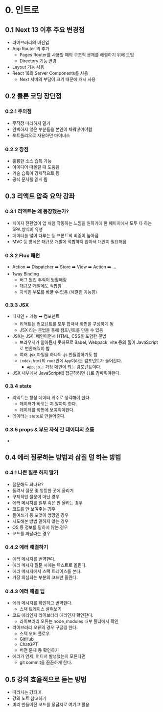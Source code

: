 # 0. 인트로
## 0.1  Next 13 이후 주요 변경점
- 라이브러리의 버전업
- App Router 의 추가
	- Pages Router를 사용할 때의 구조적 문제를 해결하기 위해 도입
	- Directory 기능 변경
- Layout 기능 사용
- React 18의 Server Components를 사용
	- Next 서버의 부담이 크기 때문에 캐시 사용

## 0.2 클론 코딩 장단점
### 0.2.1 주의점
- 무작정 따라하지 말기
- 완벽하지 않은 부분들을 본인이 채워넣어야함
- 포트폴리오로 사용하면 마이너스

### 0.2.2 장점
- 훌륭한 소스 습득 가능
- 아이디어 떠올릴 때 도움됨
- 기술 습득이 강제적으로 됨
- 공식 문서를 읽게 됨

## 0.3 리액트 압축 요약 강좌
### 0.3.1 리액트는 왜 등장했는가?
- 페이지 전환없이 앱 처럼 작동하는 느낌을 원하기에 한 페이지에서 모두 다 하는 SPA 방식이 유행
- 데이터를 많이 다루는 등 프론트의 비중이 높아짐
- MVC 등 방식은 대규모 개발에 적합하지 않아서 대안이 필요해짐

### 0.3.2 Flux 패턴
- Action ➡️ Dispatcher ➡️ Store ➡️ View ➡️ Action ➡️ ...
- 1way Binding
	- 버그 원친 추적이 원활해짐
	- 대규모 개발에도 적합함
	- 자식은 부모를 바꿀 수 없음 (해결은 가능함)

### 0.3.3 JSX
- 디자인 + 기능 ➡️ 컴포넌트
	- 리액트는 컴포넌트를 모두 합쳐서 화면을 구성하게 됨
	- JSX 라는 문법을 통해 컴포넌트를 만들 수 있음
- JSX는 JS이 메인이면서 HTML, CSS을 포함한 문법
	- 브라우저가 알아듣지 못하므로 Babel, Webpack, vite 등의 툴이 JavaScript로 변환해줘야 함
	- 여러 .jsx 파일을 하나의 .js 번들링하기도 함
	- `index.html`의 `root`안에 `App`이라는 컴포넌트가 들어간다.
		- `App.js`는 가장 메인이 되는 컴포넌트이다.
- JSX 내부에서 JavaScript에 접근하려면 `{}`로 감싸줘야한다.

### 0.3.4 state
- 리액트는 항상 데이터 위주로 생각해야 한다.
	- 데이터가 바뀌는 지 알아야 한다.
	- 데이터를 화면에 보여줘야한다.
- 데이터는 state로 만들어준다.

### 0.3.5 props & 부모 자식 간 데이터의 흐름
- 

## 0.4 에러 질문하는 방법과 삽질 덜 하는 방법
### 0.4.1 나쁜 질문 하지 말기
- 질문해도 되나요?
- 돌려서 질문 및 엉뚱한 곳에 올리기
- 구체적인 질문이 아닌 경우
- 에러 메시지를 일부 혹은 안 올리는 경우
- 코드를 안 보여주는 경우
- 들여쓰기 등 포맷이 엉망인 경우
- 시도해본 방법 말하지 않는 경우
- OS 등 정보를 말하지 않는 경우
- 코드를 짜달라는 경우

### 0.4.2 에러 해결하기
- 에러 메시지를 번역한다.
- 에러 메시지 질문 시에는 텍스트로 올린다.
- 에러 메시지에서 스택 트레이스를 본다.
- 가장 의심되는 부분의 코드만 올린다.

### 0.4.3 에러 해결 팁
- 에러 메시지를 확인하고 번역한다.
	- 스택 트레이스 살펴보기
- 코드 에러인지 라이브러리 에러인지 확인한다.
	- 라이브러리 오류는 node_modules 내부 폴더에서 확인
- 라이브러리 오류의 경우 구글링 한다.
	- 스택 오버 플로우
	- GitHub
	- ChatGPT
	- 버전 문제 등 확인하기
- 에러가 언제, 어디서 발생했는지 모른다면
	- git commit을 꼼꼼하게 한다.

## 0.5 강의 효율적으로 듣는 방법
- 따라치는 강좌 X
- 강의 노트 참고하기
- 미리 만들어진 코드를 정답지로 여기고 활용